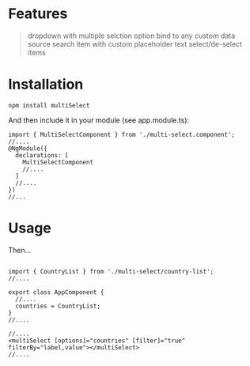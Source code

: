 # Features

> dropdown with multiple selction option
> bind to any custom data source
> search item with custom placeholder text
> select/de-select items

# Installation

`npm install multiSelect`


And then include it in your module (see app.module.ts):

```
import { MultiSelectComponent } from './multi-select.component';
//....
@NgModule({
  declarations: [
    MultiSelectComponent
	//....
  ]
  //....
})
//...
```

# Usage

Then...


```

import { CountryList } from './multi-select/country-list';
//....

export class AppComponent {
  //....
  countries = CountryList;
}
//....
```

```
//....
<multiSelect [options]="countries" [filter]="true" filterBy="label,value"></multiSelect>
//....
```